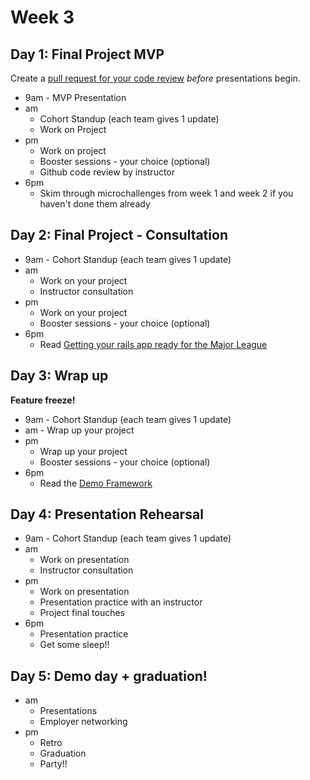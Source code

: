 # Week 3


## Day 1: Final Project MVP

Create a [pull request for your code review](./code_review_process.md) *before* presentations begin.

- 9am - MVP Presentation
- am
	- Cohort Standup (each team gives 1 update)
	- Work on Project
- pm
	- Work on project
	- Booster sessions - your choice (optional)
	- Github code review by instructor
- 6pm
	- Skim through microchallenges from week 1 and week 2 if you haven't done them already

## Day 2: Final Project - Consultation

- 9am - Cohort Standup (each team gives 1 update)
- am
	- Work on your project
	- Instructor consultation
- pm
	- Work on your project
	- Booster sessions - your choice (optional)
- 6pm
	- Read [Getting your rails app ready for the Major League](./rails_app_major_league.md)


## Day 3: Wrap up

**Feature freeze!**

- 9am - Cohort Standup (each team gives 1 update)
- am - Wrap up your project
- pm
	- Wrap up your project
	- Booster sessions - your choice (optional)
- 6pm
	- Read the [Demo Framework](./demo_framework.md)

## Day 4: Presentation Rehearsal

- 9am - Cohort Standup (each team gives 1 update)
- am
	- Work on presentation
	- Instructor consultation
- pm
	- Work on presentation 
	- Presentation practice with an instructor
	- Project final touches
- 6pm
	- Presentation practice
	- Get some sleep!! 

## Day 5: Demo day + graduation!

- am
	- Presentations
	- Employer networking
- pm
	- Retro
	- Graduation
	- Party!!   
